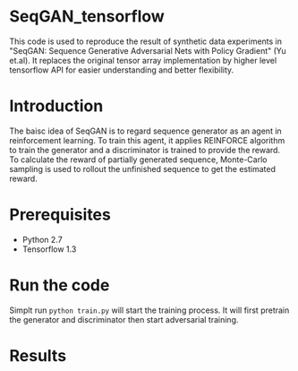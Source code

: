 # SeqGAN_tensorflow

This code is used to reproduce the result of synthetic data experiments in "SeqGAN: Sequence Generative Adversarial Nets with Policy Gradient" (Yu et.al). It replaces the original tensor array implementation by higher level tensorflow API for easier understanding and better flexibility.

# Introduction
The baisc idea of SeqGAN is to regard sequence generator as an agent in reinforcement learning. To train this agent, it applies REINFORCE algorithm to train the generator and a discriminator is trained to provide the reward. To calculate the reward of partially generated sequence, Monte-Carlo sampling is used to rollout the unfinished sequence to get the estimated reward.

# Prerequisites
   * Python 2.7
   * Tensorflow 1.3
# Run the code
Simplt run `python train.py` will start the training process. It will first pretrain the generator and discriminator then start adversarial training.

# Results

    
